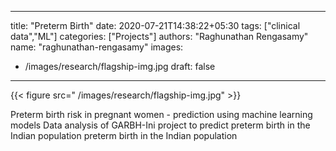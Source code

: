 

---
title: "Preterm Birth"
date: 2020-07-21T14:38:22+05:30
tags: ["clinical data","ML"]
categories: ["Projects"]
authors: "Raghunathan Rengasamy"
name: "raghunathan-rengasamy"
images:
  - /images/research/flagship-img.jpg
draft: false
---

{{< figure src=" /images/research/flagship-img.jpg" >}}


Preterm birth risk in pregnant women - prediction using machine learning models
Data analysis of GARBH-Ini project to predict preterm birth in the Indian population
preterm birth in the Indian population